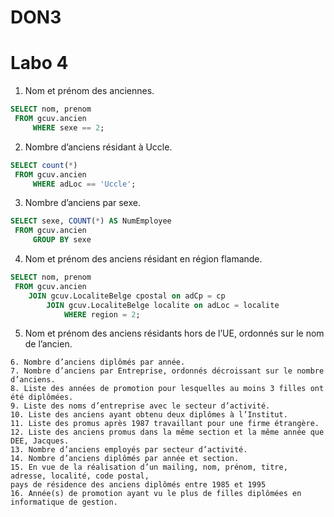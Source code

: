 # DON3

# Labo 4

1. Nom et prénom des anciennes.
```sql
SELECT nom, prenom
 FROM gcuv.ancien
     WHERE sexe == 2;
```
2. Nombre d’anciens résidant à Uccle.
```sql
SELECT count(*)
 FROM gcuv.ancien
     WHERE adLoc == 'Uccle';
```
3. Nombre d’anciens par sexe.
```sql
SELECT sexe, COUNT(*) AS NumEmployee
 FROM gcuv.ancien
     GROUP BY sexe
```
4. Nom et prénom des anciens résidant en région flamande.
```sql
SELECT nom, prenom
 FROM gcuv.ancien
    JOIN gcuv.LocaliteBelge cpostal on adCp = cp
        JOIN gcuv.LocaliteBelge localite on adLoc = localite
            WHERE region = 2;

```
5. Nom et prénom des anciens résidants hors de l’UE, ordonnés sur le nom de l’ancien.
``````
6. Nombre d’anciens diplômés par année.
7. Nombre d’anciens par Entreprise, ordonnés décroissant sur le nombre d’anciens.
8. Liste des années de promotion pour lesquelles au moins 3 filles ont été diplômées.
9. Liste des noms d’entreprise avec le secteur d’activité.
10. Liste des anciens ayant obtenu deux diplômes à l’Institut.
11. Liste des promus après 1987 travaillant pour une firme étrangère.
12. Liste des anciens promus dans la même section et la même année que DEE, Jacques.
13. Nombre d’anciens employés par secteur d’activité.
14. Nombre d’anciens diplômés par année et section.
15. En vue de la réalisation d’un mailing, nom, prénom, titre, adresse, localité, code postal,
pays de résidence des anciens diplômés entre 1985 et 1995
16. Année(s) de promotion ayant vu le plus de filles diplômées en informatique de gestion.